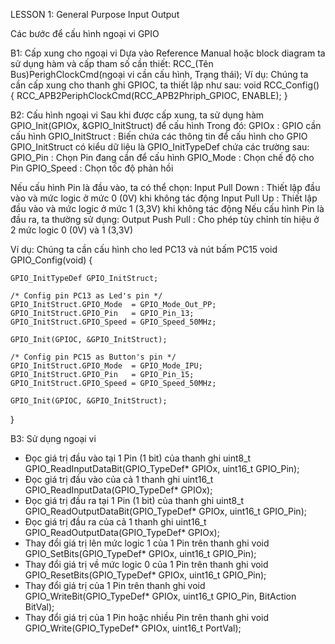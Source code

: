 LESSON 1: General Purpose Input Output

Các bước để cấu hình ngoại vi GPIO

B1: Cấp xung cho ngoại vi
Dựa vào Reference Manual hoặc block diagram ta sử dụng hàm và cấp tham số cần thiết:
RCC_(Tên Bus)PerighClockCmd(ngoại vi cần cấu hình, Trạng thái);
Ví dụ: Chúng ta cần cấp xung cho thanh ghi GPIOC, ta thiết lập như sau:
void RCC_Config() {
  RCC_APB2PeriphClockCmd(RCC_APB2Phriph_GPIOC, ENABLE);
}

B2: Cấu hình ngoại vi
Sau khi được cấp xung, ta sử dụng hàm GPIO_Init(GPIOx, &GPIO_InitStruct) để cấu hình
Trong đó: GPIOx           : GPIO cần cấu hình
          GPIO_InitStruct : Biến chứa các thông tin để cấu hình cho GPIO
GPIO_InitStruct có kiểu dữ liệu là GPIO_InitTypeDef chứa các trường sau:
          GPIO_Pin        : Chọn Pin đang cần để cấu hình
          GPIO_Mode       : Chọn chế độ cho Pin
          GPIO_Speed      : Chọn tốc độ phản hồi

Nếu cấu hình Pin là đầu vào, ta có thể chọn:
        Input Pull Down   : Thiết lập đầu vào và mức logic ở mức 0 (0V) khi không tác động
        Input Pull Up     : Thiết lập đầu vào và mức logic ở mức 1 (3,3V) khi không tác động
Nếu cấu hình Pin là đầu ra, ta thường sử dụng:
        Output Push Pull  : Cho phép tùy chỉnh tín hiệu ở 2 mức logic 0 (0V) và 1 (3,3V)

Ví dụ: Chúng ta cần cấu hình cho led PC13 và nút bấm PC15
void GPIO_Config(void) {

	GPIO_InitTypeDef GPIO_InitStruct;
 
	/* Config pin PC13 as Led's pin */
	GPIO_InitStruct.GPIO_Mode  = GPIO_Mode_Out_PP;
	GPIO_InitStruct.GPIO_Pin   = GPIO_Pin_13;
	GPIO_InitStruct.GPIO_Speed = GPIO_Speed_50MHz;
	
	GPIO_Init(GPIOC, &GPIO_InitStruct);
	
	/* Config pin PC15 as Button's pin */
	GPIO_InitStruct.GPIO_Mode  = GPIO_Mode_IPU;
	GPIO_InitStruct.GPIO_Pin   = GPIO_Pin_15;
	GPIO_InitStruct.GPIO_Speed = GPIO_Speed_50MHz;
	
	GPIO_Init(GPIOC, &GPIO_InitStruct);
}

B3: Sử dụng ngoại vi
+ Đọc giá trị đầu vào tại 1 Pin (1 bit) của thanh ghi
        uint8_t GPIO_ReadInputDataBit(GPIO_TypeDef* GPIOx, uint16_t GPIO_Pin);
+ Đọc giá trị đầu vào của cả 1 thanh ghi
        uint16_t GPIO_ReadInputData(GPIO_TypeDef* GPIOx);
+ Đọc giá trị đầu ra tại 1 Pin (1 bit) của thanh ghi
        uint8_t GPIO_ReadOutputDataBit(GPIO_TypeDef* GPIOx, uint16_t GPIO_Pin);
+ Đọc giá trị đầu ra của cả 1 thanh ghi
        uint16_t GPIO_ReadOutputData(GPIO_TypeDef* GPIOx);
+ Thay đổi giá trị lên mức logic 1 của 1 Pin trên thanh ghi
        void GPIO_SetBits(GPIO_TypeDef* GPIOx, uint16_t GPIO_Pin);
+ Thay đổi giá trị về mức logic 0 của 1 Pin trên thanh ghi
        void GPIO_ResetBits(GPIO_TypeDef* GPIOx, uint16_t GPIO_Pin);
+ Thay đổi giá trị của 1 Pin trên thanh ghi
        void GPIO_WriteBit(GPIO_TypeDef* GPIOx, uint16_t GPIO_Pin, BitAction BitVal);
+ Thay đổi giá trị của 1 Pin hoặc nhiều Pin trên thanh ghi
        void GPIO_Write(GPIO_TypeDef* GPIOx, uint16_t PortVal);






